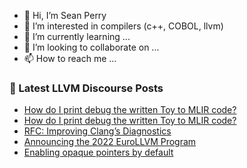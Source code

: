 - 👋 Hi, I’m Sean Perry
- 👀 I’m interested in compilers (c++, COBOL, llvm)
- 🌱 I’m currently learning ...
- 💞️ I’m looking to collaborate on ...
- 📫 How to reach me ...

<!---
s66perry/s66perry is a ✨ special ✨ repository because its `README.md` (this file) appears on your GitHub profile.
You can click the Preview link to take a look at your changes.
--->
### 📕 Latest LLVM Discourse Posts

<!-- DISCOURSE-LLVM:START -->
- [How do I print debug the written Toy to MLIR code?](https://discourse.llvm.org/t/how-do-i-print-debug-the-written-toy-to-mlir-code/62679#post_2)
- [How do I print debug the written Toy to MLIR code?](https://discourse.llvm.org/t/how-do-i-print-debug-the-written-toy-to-mlir-code/62679#post_1)
- [RFC: Improving Clang’s Diagnostics](https://discourse.llvm.org/t/rfc-improving-clang-s-diagnostics/62584?page=2#post_26)
- [Announcing the 2022 EuroLLVM Program](https://discourse.llvm.org/t/announcing-the-2022-eurollvm-program/61741#post_4)
- [Enabling opaque pointers by default](https://discourse.llvm.org/t/enabling-opaque-pointers-by-default/61322?page=2#post_32)
<!-- DISCOURSE-LLVM:END -->
